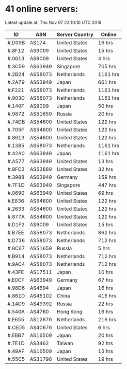 # 41 online servers:

Latest update at: Thu Nov 07 22:10:10 UTC 2019

| ID | ASN | Server Country | Online |
| -- | --- | -------------- | ------ |
| #.D09B | AS174 | United States | 16 hrs |
| #.8F12 | AS9009 | United States | 15 hrs |
| #.0613 | AS9009 | United States | 4 hrs |
| #.3C59 | AS63949 | Singapore | 705 hrs |
| #.2B24 | AS58073 | Netherlands | 1161 hrs |
| #.2A79 | AS63949 | Japan | 661 hrs |
| #.F221 | AS58073 | Netherlands | 1161 hrs |
| #.903C | AS58073 | Netherlands | 1161 hrs |
| #.140F | AS9009 | Japan | 50 hrs |
| #.9872 | AS51659 | Russia | 20 hrs |
| #.74DB | AS54600 | United States | 122 hrs |
| #.705F | AS54600 | United States | 122 hrs |
| #.8613 | AS54600 | United States | 122 hrs |
| #.1385 | AS58073 | Netherlands | 1161 hrs |
| #.42A0 | AS63949 | Japan | 1161 hrs |
| #.A577 | AS63949 | United States | 13 hrs |
| #.9FC3 | AS53889 | United States | 32 hrs |
| #.3988 | AS63949 | Germany | 159 hrs |
| #.7F1D | AS63949 | Singapore | 447 hrs |
| #.0690 | AS63949 | United States | 69 hrs |
| #.E836 | AS54600 | United States | 122 hrs |
| #.2633 | AS54600 | United States | 122 hrs |
| #.877A | AS54600 | United States | 122 hrs |
| #.D1F2 | AS9009 | United States | 15 hrs |
| #.B7EE | AS58073 | Netherlands | 862 hrs |
| #.D736 | AS58073 | Netherlands | 712 hrs |
| #.8C67 | AS51659 | Russia | 5 hrs |
| #.B914 | AS58073 | Netherlands | 712 hrs |
| #.9AC4 | AS58073 | Netherlands | 712 hrs |
| #.43FE | AS17511 | Japan | 10 hrs |
| #.E0CF | AS63949 | Germany | 67 hrs |
| #.98D6 | AS4694 | Japan | 16 hrs |
| #.861D | AS45102 | China | 416 hrs |
| #.14D9 | AS49392 | Russia | 22 hrs |
| #.540A | AS4760 | Hong Kong | 16 hrs |
| #.E655 | AS12876 | Netherlands | 219 hrs |
| #.CED5 | AS40676 | United States | 6 hrs |
| #.EBB7 | AS16509 | Japan | 20 hrs |
| #.7E1D | AS3462 | Taiwan | 92 hrs |
| #.49AF | AS16509 | Japan | 15 hrs |
| #.55C5 | AS31798 | United States | 19 hrs |

